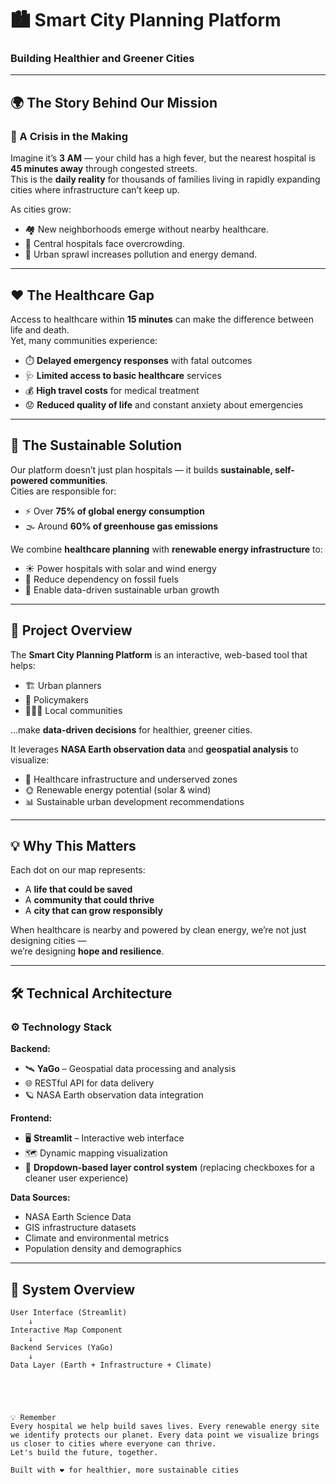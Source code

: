 # 🏙️ Smart City Planning Platform  
### Building Healthier and Greener Cities  

---

## 🌍 The Story Behind Our Mission  

### 🚨 A Crisis in the Making  
Imagine it’s **3 AM** — your child has a high fever, but the nearest hospital is **45 minutes away** through congested streets.  
This is the **daily reality** for thousands of families living in rapidly expanding cities where infrastructure can’t keep up.

As cities grow:
- 🏘️ New neighborhoods emerge without nearby healthcare.
- 🏥 Central hospitals face overcrowding.
- 🌆 Urban sprawl increases pollution and energy demand.

---

## ❤️ The Healthcare Gap  

Access to healthcare within **15 minutes** can make the difference between life and death.  
Yet, many communities experience:

- ⏱️ **Delayed emergency responses** with fatal outcomes  
- 🩺 **Limited access to basic healthcare** services  
- 💰 **High travel costs** for medical treatment  
- 😟 **Reduced quality of life** and constant anxiety about emergencies  

---

## 🌱 The Sustainable Solution  

Our platform doesn’t just plan hospitals — it builds **sustainable, self-powered communities**.  
Cities are responsible for:
- ⚡ Over **75% of global energy consumption**
- 🌫️ Around **60% of greenhouse gas emissions**

We combine **healthcare planning** with **renewable energy infrastructure** to:
- ☀️ Power hospitals with solar and wind energy  
- 🔋 Reduce dependency on fossil fuels  
- 🧠 Enable data-driven sustainable urban growth  

---

## 🎯 Project Overview  

The **Smart City Planning Platform** is an interactive, web-based tool that helps:
- 🏗️ Urban planners  
- 🧭 Policymakers  
- 🧑‍🤝‍🧑 Local communities  

…make **data-driven decisions** for healthier, greener cities.

It leverages **NASA Earth observation data** and **geospatial analysis** to visualize:
- 🏥 Healthcare infrastructure and underserved zones  
- 🌞 Renewable energy potential (solar & wind)  
- 📊 Sustainable urban development recommendations  

---

## 💡 Why This Matters  

Each dot on our map represents:
- A **life that could be saved**  
- A **community that could thrive**  
- A **city that can grow responsibly**  

When healthcare is nearby and powered by clean energy, we’re not just designing cities —  
we’re designing **hope and resilience**.  

---

## 🛠️ Technical Architecture  

### ⚙️ Technology Stack  

**Backend:**  
- 🛰️ **YaGo** – Geospatial data processing and analysis  
- 🌐 RESTful API for data delivery  
- 🪐 NASA Earth observation data integration  

**Frontend:**  
- 🖥️ **Streamlit** – Interactive web interface  
- 🗺️ Dynamic mapping visualization  
- 🔽 **Dropdown-based layer control system** (replacing checkboxes for a cleaner user experience)  

**Data Sources:**  
- NASA Earth Science Data  
- GIS infrastructure datasets  
- Climate and environmental metrics  
- Population density and demographics  

---

## 🧱 System Overview  

```text
User Interface (Streamlit)
    ↓
Interactive Map Component
    ↓
Backend Services (YaGo)
    ↓
Data Layer (Earth + Infrastructure + Climate)





💡 Remember
Every hospital we help build saves lives. Every renewable energy site we identify protects our planet. Every data point we visualize brings us closer to cities where everyone can thrive.
Let's build the future, together.

Built with ❤️ for healthier, more sustainable cities
